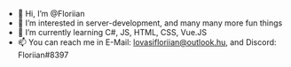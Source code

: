 - 👋 Hi, I’m @Floriian
- 👀 I’m interested in server-development, and many many more fun things
- 🌱 I’m currently learning C#, JS, HTML, CSS, Vue.JS
- 📫 You can reach me in E-Mail: lovasifloriian@outlook.hu, and Discord: Floriian#8397

<!---
Floriian/Floriian is a ✨ special ✨ repository because its `README.md` (this file) appears on your GitHub profile.
You can click the Preview link to take a look at your changes.
--->
